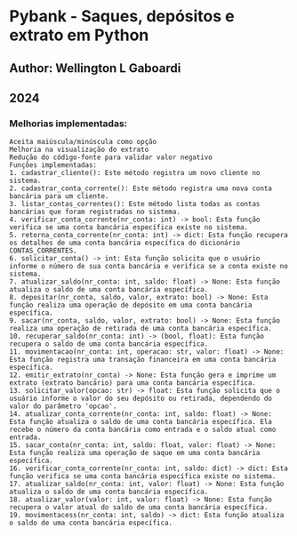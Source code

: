# Pybank - Saques, depósitos e extrato em Python
## Author: Wellington L Gaboardi
## 2024

### Melhorias implementadas:
    Aceita maiúscula/minúscula como opção
    Melhoria na visualização do extrato
    Redução do código-fonte para validar valor negativo
    Funções implementadas:
    1. cadastrar_cliente(): Este método registra um novo cliente no sistema.
    2. cadastrar_conta_corrente(): Este método registra uma nova conta bancária para um cliente.
    3. listar_contas_correntes(): Este método lista todas as contas bancárias que foram registradas no sistema.
    4. verificar_conta_corrente(nr_conta: int) -> bool: Esta função verifica se uma conta bancária específica existe no sistema.
    5. retorna_conta_corrente(nr_conta: int) -> dict: Esta função recupera os detalhes de uma conta bancária específica do dicionário CONTAS_CORRENTES.
    6. solicitar_conta() -> int: Esta função solicita que o usuário informe o número de sua conta bancária e verifica se a conta existe no sistema.
    7. atualizar_saldo(nr_conta: int, saldo: float) -> None: Esta função atualiza o saldo de uma conta bancária específica.
    8. depositar(nr_conta, saldo, valor, extrato: bool) -> None: Esta função realiza uma operação de depósito em uma conta bancária específica.
    9. sacar(nr_conta, saldo, valor, extrato: bool) -> None: Esta função realiza uma operação de retirada de uma conta bancária específica.
    10. recuperar_saldo(nr_conta: int) -> (bool, float): Esta função recupera o saldo de uma conta bancária específica.
    11. movimentacao(nr_conta: int, operacao: str, valor: float) -> None: Esta função registra uma transação financeira em uma conta bancária específica.
    12. emitir_extrato(nr_conta) -> None: Esta função gera e imprime um extrato (extrato bancário) para uma conta bancária específica.
    13. solicitar_valor(opcao: str) -> float: Esta função solicita que o usuário informe o valor do seu depósito ou retirada, dependendo do valor do parâmetro 'opcao'.
    14. atualizar_conta_corrente(nr_conta: int, saldo: float) -> None: Esta função atualiza o saldo de uma conta bancária específica. Ela recebe o número da conta bancária como entrada e o saldo atual como entrada.
    15. sacar_conta(nr_conta: int, saldo: float, valor: float) -> None: Esta função realiza uma operação de saque em uma conta bancária específica.
    16. verificar_conta_corrente(nr_conta: int, saldo: dict) -> dict: Esta função verifica se uma conta bancária específica existe no sistema.
    17. atualizar_saldo(nr_conta: int, valor: float) -> None: Esta função atualiza o saldo de uma conta bancária específica.
    18. atualizar_valor(valor: int, valor: float) -> None: Esta função recupera o valor atual do saldo de uma conta bancária específica.
    19. movimentacess(nr_conta: int, saldo) -> dict: Esta função atualiza o saldo de uma conta bancária específica.    
